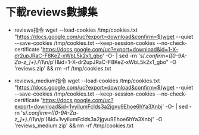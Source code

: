 # 下載reviews數據集

- reviews指令
    wget --load-cookies /tmp/cookies.txt "https://docs.google.com/uc?export=download&confirm=$(wget --quiet --save-cookies /tmp/cookies.txt --keep-session-cookies --no-check-certificate 'https://docs.google.com/uc?export=download&id=1-X-dr2upJRaC-F8KeZ-xWbL5k2x1_gbo' -O- | sed -rn 's/.*confirm=([0-9A-Za-z_]+).*/\1\n/p')&id=1-X-dr2upJRaC-F8KeZ-xWbL5k2x1_gbo" -O 'reviews.zip' && rm -rf /tmp/cookies.txt

- reviews_medium指令
    wget --load-cookies /tmp/cookies.txt "https://docs.google.com/uc?export=download&confirm=$(wget --quiet --save-cookies /tmp/cookies.txt --keep-session-cookies --no-check-certificate 'https://docs.google.com/uc?export=download&id=1vyiIumFcIds3a2jgvu9Ehoe6hYa3Xnbj' -O- | sed -rn 's/.*confirm=([0-9A-Za-z_]+).*/\1\n/p')&id=1vyiIumFcIds3a2jgvu9Ehoe6hYa3Xnbj" -O 'reviews_medium.zip' && rm -rf /tmp/cookies.txt